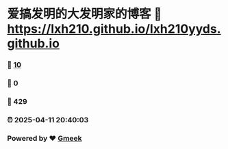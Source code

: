 # 爱搞发明的大发明家的博客 :link: https://lxh210.github.io/lxh210yyds.github.io 
### :page_facing_up: [10](https://lxh210.github.io/lxh210yyds.github.io/tag.html) 
### :speech_balloon: 0 
### :hibiscus: 429 
### :alarm_clock: 2025-04-11 20:40:03 
### Powered by :heart: [Gmeek](https://github.com/Meekdai/Gmeek)
